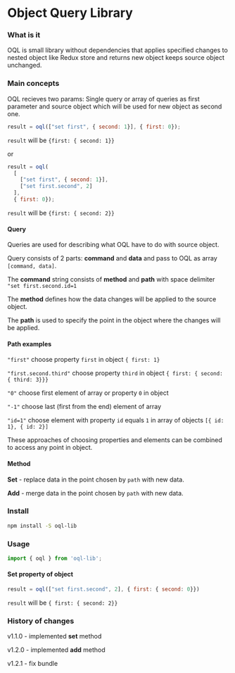 # Object Query Library

### What is it
OQL is small library without dependencies that applies specified changes to nested object like Redux store and returns new object keeps source object unchanged.

### Main concepts
OQL recieves two params: Single query or array of queries as first parameter and source object which will be used for new object as second one.

```javascript
result = oql(["set first", { second: 1}], { first: 0});
```

`result` will be `{first: { second: 1}}`

or

```javascript
result = oql(
  [
    ["set first", { second: 1}],
    ["set first.second", 2]
  ],
  { first: 0});
```

`result` will be `{first: { second: 2}}`

#### Query
Queries are used for describing what OQL have to do with source object.

Query consists of 2 parts: **command** and **data** and pass to OQL as array `[command, data]`.

The **command** string consists of **method** and **path** with space delimiter `"set first.second.id=1`

The **method** defines how the data changes will be applied to the source object.

The **path** is used to specify the point in the object where the changes will be applied.

#### Path examples
`"first"` choose property `first` in object `{ first: 1}`

`"first.second.third"` choose property `third` in object `{ first: { second: { third: 3}}}`

`"0"` choose first element of array or property `0` in object

`"-1"` choose last (first from the end) element of array

`"id=1"` choose element with property `id` equals `1` in array of objects `[{ id: 1}, { id: 2}]`

These approaches of choosing properties and elements can be combined to access any point in object.

#### Method

**Set** - replace data in the point chosen by `path` with new data.

**Add** - merge data in the point chosen by `path` with new data.

### Install
```bash
npm install -S oql-lib
```

### Usage
```javascript
import { oql } from 'oql-lib';
```

#### Set property of object

```javascript
result = oql(["set first.second", 2], { first: { second: 0}})
```

`result` will be `{ first: { second: 2}}`

### History of changes

v1.1.0 - implemented **set** method

v1.2.0 - implemented **add** method

v1.2.1 - fix bundle

